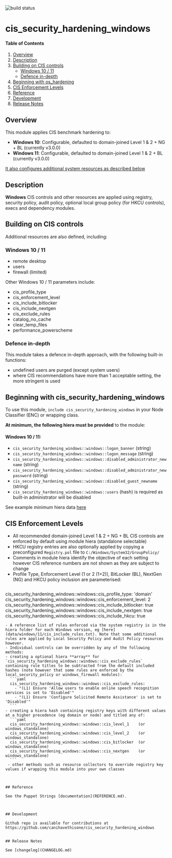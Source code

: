 ![build status](https://github.com/canihavethisone/cis_security_hardening_windows/actions/workflows/ci.yml/badge.svg)

# cis_security_hardening_windows


#### Table of Contents

1. [Overview](#overview)
2. [Description](#description)
3. [Building on CIS controls](#building-on-cis-controls)
    * [Windows 10 / 11](#windows-10--11)
    * [Defence in-depth](#defence-in-depth)
5. [Beginning with os_hardening](#beginning-with-os_hardening)
6. [CIS Enforcement Levels](#cis-enforcement-levels)
7. [Reference](#reference)
8. [Development](#development)
9. [Release Notes](#release-notes)


## Overview

This module applies CIS benchmark hardening to:
- **Windows 10**: Configurable, defaulted to domain-joined Level 1 & 2 + NG + BL (currently v3.0.0)
- **Windows 11**: Configurable, defaulted to domain-joined Level 1 & 2 + BL (currently v3.0.0)


[It also configures additional system resources as described below](#building-on-cis-controls)


## Description

**Windows** CIS controls and other resources are applied using registry, security policy, audit policy, optional local group policy (for HKCU controls), execs and dependency modules.


## Building on CIS controls

Additional resources are also defined, including:

### Windows 10 / 11
- remote desktop
- users
- firewall (limited)


Other Windows 10 / 11 parameters include:
- cis_profile_type
- cis_enforcement_level
- cis_include_bitlocker
- cis_include_nextgen
- cis_exclude_rules
- catalog_no_cache
- clear_temp_files
- performance_powerscheme


### Defence in-depth

This module takes a defence in-depth approach, with the following built-in functions:
- undefined users are purged (except system users)
- where CIS recommendations have more than 1 acceptable setting, the more stringent is used


## Beginning with cis_security_hardening_windows

To use this module, `include cis_security_hardening_windows` in your Node Classifier (ENC) or wrapping class.

**At minimum, the following hiera must be provided** to the module:

#### Windows 10 / 11:
- `cis_security_hardening_windows::windows::logon_banner`  (string)
- `cis_security_hardening_windows::windows::logon_message`  (string)
- `cis_security_hardening_windows::windows::disabled_administrator_newname`  (string)
- `cis_security_hardening_windows::windows::disabled_administrator_newpassword`  (string)
- `cis_security_hardening_windows::windows::disabled_guest_newname`  (string)
- `cis_security_hardening_windows::windows::users`  (hash) is required as built-in administrator will be disabled



See example minimum hiera data [here](data/minimum.yaml)


## CIS Enforcement Levels

- All recommended domain-joined Level 1 & 2 + NG + BL CIS controls are enforced by default using module hiera (standalone selectable)
- HKCU registry entries are also optionally applied by copying a preconfigured `Registry.pol` file to `C:/Windows/System32/GroupPolicy/`
- Comments in module hiera identify the objective of each setting however CIS reference numbers are not shown as they are subject to change
- Profile Type, Enforcement Level (1 or 2 (1+2)), BitLocker (BL), NextGen (NG) and HKCU policy inclusion are parameterised:
  ```yaml
 cis_security_hardening_windows::windows::cis_profile_type:      'domain'
  cis_security_hardening_windows::windows::cis_enforcement_level: 2
  cis_security_hardening_windows::windows::cis_include_bitlocker: true
  cis_security_hardening_windows::windows::cis_include_nextgen:   true
  cis_security_hardening_windows::windows::cis_include_hkcu:      true
  ```
- A reference list of rules enforced via the system registry is in the hiera folder for each Windows version, eg [here](data/windows/11/cis_include_rules.txt). Note that some additional rules are applied by Local Security Policy and Audit Policy resources however.
- Individual controls can be overridden by any of the following methods:
  - creating a optional hiera **array** for `cis_security_hardening_windows::windows::cis_exclude_rules` containing rule titles to be subtracted from the default included hashes (note however that some rules are enforced by the local_security_policy or windows_firewall modules):
    ```yaml
    cis_security_hardening_windows::windows::cis_exclude_rules:
      - "(L1) Ensure 'Allow users to enable online speech recognition services is set to 'Disabled'"
      - "(L1) Ensure 'Configure Solicited Remote Assistance' is set to 'Disabled'"
    ```
  - creating a hiera hash containing registry keys with different values at a higher precedence (eg domain or node) and titled any of:
    ```yaml
    cis_security_hardening_windows::windows::cis_level_1    (or windows_standalone)
    cis_security_hardening_windows::windows::cis_level_2    (or windows_standalone)
    cis_security_hardening_windows::windows::cis_bitlocker  (or windows_standalone)
    cis_security_hardening_windows::windows::cis_nextgen    (or windows_standalone)
    ```
   - other methods such as resource collectors to override registry key values if wrapping this module into your own classes

 

## Reference

See the Puppet Strings [documentation](REFERENCE.md).



## Development

Github repo is available for contributions at https://github.com/canihavethisone/cis_security_hardening_windows


## Release Notes

See [changelog](CHANGELOG.md)
